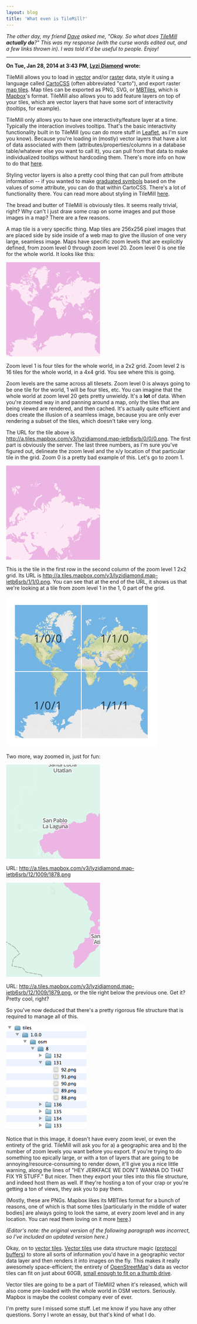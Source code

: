 ```yaml
---
layout: blog
title: 'What even is TileMill?'
---
```


_The other day, my friend [Dave](http://twitter.com/allafarce) asked me, "Okay. So what does [TileMill](http://tilemill.com) **actually do**?" This was my response (with the curse words edited out, and a few links thrown in). I was told it'd be useful to people. Enjoy!_

-----------

**On Tue, Jan 28, 2014 at 3:43 PM, [Lyzi Diamond](http://lyzidiamond.com) wrote:**

TileMill allows you to load in [vector](http://en.wikipedia.org/wiki/GIS_file_formats#Vector_formats) and/or [raster](http://en.wikipedia.org/wiki/GIS_file_formats#Raster_formats) data, style it using a language called [CartoCSS](https://www.mapbox.com/tilemill/docs/manual/carto/) (often abbreviated "carto"), and export raster [map tiles](http://wiki.openstreetmap.org/wiki/Tiles). Map tiles can be exported as PNG, SVG, or [MBTiles](https://www.mapbox.com/developers/mbtiles/), which is [Mapbox](http://mapbox.com)'s format. TileMill also allows you to add feature layers on top of your tiles, which are vector layers that have some sort of interactivity (tooltips, for example).

TileMill only allows you to have one interactivity/feature layer at a time. Typically the interaction involves tooltips. That's the basic interactivity functionality built in to TileMill (you can do more stuff in [Leaflet](http://leafletjs.com), as I'm sure you know). Because you're loading in (mostly) vector layers that have a lot of data associated with them (attributes/properties/columns in a database table/whatever else you want to call it), you can pull from that data to make individualized tooltips without hardcoding them. There's more info on how to do that [here](https://www.mapbox.com/tilemill/docs/crashcourse/tooltips/).

Styling vector layers is also a pretty cool thing that can pull from attribute information -- if you wanted to make [graduated symbols](http://wiki.gis.com/wiki/index.php/Graduated_Symbols) based on the values of some attribute, you can do that within CartoCSS. There's a lot of functionality there. You can read more about styling in TileMill [here](https://www.mapbox.com/tilemill/docs/manual/carto/).

The bread and butter of TileMill is obviously tiles. It seems really trivial, right? Why can't I just draw some crap on some images and put those images in a map? There are a few reasons.

A map tile is a very specific thing. Map tiles are 256x256 pixel images that are placed side by side inside of a web map to give the illusion of one very large, seamless image. Maps have specific zoom levels that are explicitly defined, from zoom level 0 through zoom level 20. Zoom level 0 is one tile for the whole world. It looks like this:

<img src="/images/zoom0.png" class="inline">

Zoom level 1 is four tiles for the whole world, in a 2x2 grid. Zoom level 2 is 16 tiles for the whole world, in a 4x4 grid. You see where this is going.

Zoom levels are the same across all tilesets. Zoom level 0 is always going to be one tile for the world, 1 will be four tiles, etc. You can imagine that the whole world at zoom level 20 gets pretty unwieldy. It's a **lot** of data. When you're zoomed way in and panning around a map, only the tiles that are being viewed are rendered, and then cached. It's actually quite efficient and does create the illusion of a seamless image, because you are only ever rendering a subset of the tiles, which doesn't take very long.

The URL for the tile above is http://a.tiles.mapbox.com/v3/lyzidiamond.map-ietb6srb/0/0/0.png. The first part is obviously the server. The last three numbers, as I'm sure you've figured out, delineate the zoom level and the x/y location of that particular tile in the grid. Zoom 0 is a pretty bad example of this. Let's go to zoom 1.

<img src="/images/zoom-1-1-0.png" class="inline">

This is the tile in the first row in the second column of the zoom level 1 2x2 grid. Its URL is http://a.tiles.mapbox.com/v3/lyzidiamond.map-ietb6srb/1/1/0.png. You can see that at the end of the URL, it shows us that we're looking at a tile from zoom level 1 in the 1, 0 part of the grid.

<img src="/images/tilegrid.png" class="inline">

Two more, way zoomed in, just for fun:

<img src="/images/zoom-12-1009-1878.png" class="inline">

URL: http://a.tiles.mapbox.com/v3/lyzidiamond.map-ietb6srb/12/1009/1878.png

<img src="/images/zoom-12-1009-1879.png" class="inline">

URL: http://a.tiles.mapbox.com/v3/lyzidiamond.map-ietb6srb/12/1009/1879.png, or the tile right below the previous one. Get it? Pretty cool, right?

So you've now deduced that there's a pretty rigorous file structure that is required to manage all of this.

<img src="/images/tile-files.png" class="inline">

Notice that in this image, it doesn't have every zoom level, or even the entirety of the grid. TileMill will ask you for a) a geographic area and b) the number of zoom levels you want before you export. If you're trying to do something too epically large, or with a ton of layers that are going to be annoying/resource-consuming to render down, it'll give you a nice little warning, along the lines of "HEY JERKFACE WE DON'T WANNA DO THAT FIX YR STUFF." But nicer. Then they export your tiles into this file structure, and indeed host them as well. If they're hosting a ton of your crap or you're getting a ton of views, they ask you to pay them.

(Mostly, these are PNGs. Mapbox likes its MBTiles format for a bunch of reasons, one of which is that some tiles [particularly in the middle of water bodies] are always going to look the same, at every zoom level and in any location. You can read them loving on it more [here](https://www.mapbox.com/developers/mbtiles/).)

_(Editor's note: the original version of the following paragraph was incorrect, so I've included an updated version here.)_

Okay, on to [vector tiles](http://wiki.openstreetmap.org/wiki/Vector_tiles). [Vector tiles](https://www.mapbox.com/blog/vector-tiles/) use data structure magic ([protocol buffers](http://en.wikipedia.org/wiki/Protocol_Buffers)) to store all sorts of information you'd have in a geographic vector data layer and then renders it into images on the fly. This makes it really awesomely space-efficient; the entirety of [OpenStreetMap](http://openstreetmap.org)'s data as vector tiles can fit on just about 60GB, [small enough to fit on a thumb drive](https://vine.co/v/b0DvTPnpPtw).

Vector tiles are going to be a part of TileMill2 when it's released, which will also come pre-loaded with the whole world in OSM vectors. Seriously. Mapbox is maybe the coolest company ever of ever.

I'm pretty sure I missed some stuff. Let me know if you have any other questions. Sorry I wrote an essay, but that's kind of what I do.